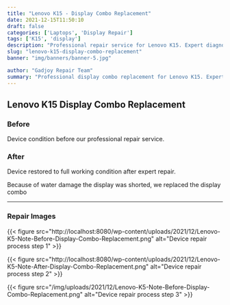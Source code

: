 ```yaml
---
title: "Lenovo K15 - Display Combo Replacement"
date: 2021-12-15T11:50:10
draft: false
categories: ['Laptops', 'Display Repair']
tags: ['K15', 'display']
description: "Professional repair service for Lenovo K15. Expert diagnosis and quality repairs in Bangalore."
slug: "lenovo-k15-display-combo-replacement"
banner: "img/banners/banner-5.jpg"

author: "Gadjoy Repair Team"
summary: "Professional display combo replacement for Lenovo K15. Expert technicians, quality parts, warranty included."
---
```


## Lenovo K15 Display Combo Replacement

### Before

Device condition before our professional repair service.

### After

Device restored to full working condition after expert repair.

Because of water damage the display was shorted, we replaced the display combo

---

### Repair Images

{{< figure src="http://localhost:8080/wp-content/uploads/2021/12/Lenovo-K5-Note-Before-Display-Combo-Replacement.png" alt="Device repair process step 1" >}}

{{< figure src="http://localhost:8080/wp-content/uploads/2021/12/Lenovo-K5-Note-After-Display-Combo-Replacement.png" alt="Device repair process step 2" >}}

{{< figure src="/img/uploads/2021/12/Lenovo-K5-Note-Before-Display-Combo-Replacement.png" alt="Device repair process step 3" >}}


